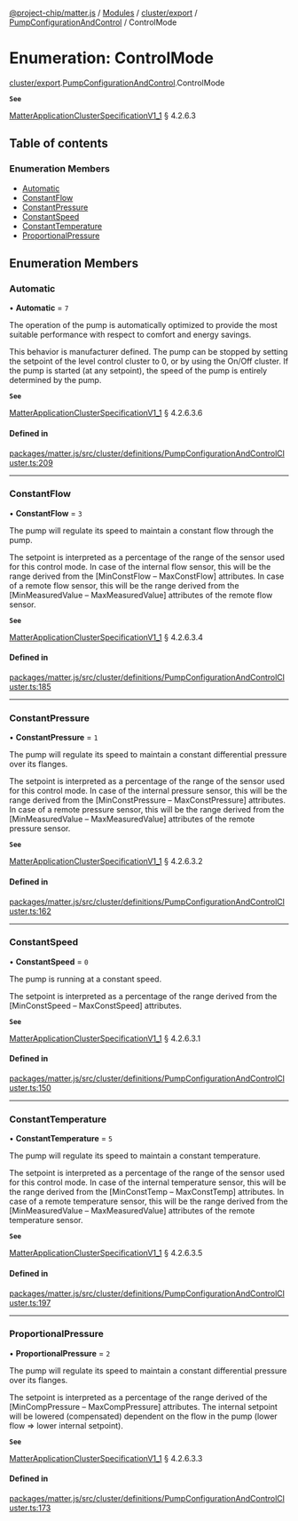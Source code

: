 [@project-chip/matter.js](../README.md) / [Modules](../modules.md) / [cluster/export](../modules/cluster_export.md) / [PumpConfigurationAndControl](../modules/cluster_export.PumpConfigurationAndControl.md) / ControlMode

# Enumeration: ControlMode

[cluster/export](../modules/cluster_export.md).[PumpConfigurationAndControl](../modules/cluster_export.PumpConfigurationAndControl.md).ControlMode

**`See`**

[MatterApplicationClusterSpecificationV1_1](../interfaces/spec_export.MatterApplicationClusterSpecificationV1_1.md) § 4.2.6.3

## Table of contents

### Enumeration Members

- [Automatic](cluster_export.PumpConfigurationAndControl.ControlMode.md#automatic)
- [ConstantFlow](cluster_export.PumpConfigurationAndControl.ControlMode.md#constantflow)
- [ConstantPressure](cluster_export.PumpConfigurationAndControl.ControlMode.md#constantpressure)
- [ConstantSpeed](cluster_export.PumpConfigurationAndControl.ControlMode.md#constantspeed)
- [ConstantTemperature](cluster_export.PumpConfigurationAndControl.ControlMode.md#constanttemperature)
- [ProportionalPressure](cluster_export.PumpConfigurationAndControl.ControlMode.md#proportionalpressure)

## Enumeration Members

### Automatic

• **Automatic** = ``7``

The operation of the pump is automatically optimized to provide the most suitable performance with respect
to comfort and energy savings.

This behavior is manufacturer defined. The pump can be stopped by setting the setpoint of the level control
cluster to 0, or by using the On/Off cluster. If the pump is started (at any setpoint), the speed of the
pump is entirely determined by the pump.

**`See`**

[MatterApplicationClusterSpecificationV1_1](../interfaces/spec_export.MatterApplicationClusterSpecificationV1_1.md) § 4.2.6.3.6

#### Defined in

[packages/matter.js/src/cluster/definitions/PumpConfigurationAndControlCluster.ts:209](https://github.com/project-chip/matter.js/blob/dfd1dc35/packages/matter.js/src/cluster/definitions/PumpConfigurationAndControlCluster.ts#L209)

___

### ConstantFlow

• **ConstantFlow** = ``3``

The pump will regulate its speed to maintain a constant flow through the pump.

The setpoint is interpreted as a percentage of the range of the sensor used for this control mode. In case
of the internal flow sensor, this will be the range derived from the [MinConstFlow – MaxConstFlow]
attributes. In case of a remote flow sensor, this will be the range derived from the [MinMeasuredValue –
MaxMeasuredValue] attributes of the remote flow sensor.

**`See`**

[MatterApplicationClusterSpecificationV1_1](../interfaces/spec_export.MatterApplicationClusterSpecificationV1_1.md) § 4.2.6.3.4

#### Defined in

[packages/matter.js/src/cluster/definitions/PumpConfigurationAndControlCluster.ts:185](https://github.com/project-chip/matter.js/blob/dfd1dc35/packages/matter.js/src/cluster/definitions/PumpConfigurationAndControlCluster.ts#L185)

___

### ConstantPressure

• **ConstantPressure** = ``1``

The pump will regulate its speed to maintain a constant differential pressure over its flanges.

The setpoint is interpreted as a percentage of the range of the sensor used for this control mode. In case
of the internal pressure sensor, this will be the range derived from the [MinConstPressure –
MaxConstPressure] attributes. In case of a remote pressure sensor, this will be the range derived from the
[MinMeasuredValue – MaxMeasuredValue] attributes of the remote pressure sensor.

**`See`**

[MatterApplicationClusterSpecificationV1_1](../interfaces/spec_export.MatterApplicationClusterSpecificationV1_1.md) § 4.2.6.3.2

#### Defined in

[packages/matter.js/src/cluster/definitions/PumpConfigurationAndControlCluster.ts:162](https://github.com/project-chip/matter.js/blob/dfd1dc35/packages/matter.js/src/cluster/definitions/PumpConfigurationAndControlCluster.ts#L162)

___

### ConstantSpeed

• **ConstantSpeed** = ``0``

The pump is running at a constant speed.

The setpoint is interpreted as a percentage of the range derived from the [MinConstSpeed – MaxConstSpeed]
attributes.

**`See`**

[MatterApplicationClusterSpecificationV1_1](../interfaces/spec_export.MatterApplicationClusterSpecificationV1_1.md) § 4.2.6.3.1

#### Defined in

[packages/matter.js/src/cluster/definitions/PumpConfigurationAndControlCluster.ts:150](https://github.com/project-chip/matter.js/blob/dfd1dc35/packages/matter.js/src/cluster/definitions/PumpConfigurationAndControlCluster.ts#L150)

___

### ConstantTemperature

• **ConstantTemperature** = ``5``

The pump will regulate its speed to maintain a constant temperature.

The setpoint is interpreted as a percentage of the range of the sensor used for this control mode. In case
of the internal temperature sensor, this will be the range derived from the [MinConstTemp – MaxConstTemp]
attributes. In case of a remote temperature sensor, this will be the range derived from the
[MinMeasuredValue – MaxMeasuredValue] attributes of the remote temperature sensor.

**`See`**

[MatterApplicationClusterSpecificationV1_1](../interfaces/spec_export.MatterApplicationClusterSpecificationV1_1.md) § 4.2.6.3.5

#### Defined in

[packages/matter.js/src/cluster/definitions/PumpConfigurationAndControlCluster.ts:197](https://github.com/project-chip/matter.js/blob/dfd1dc35/packages/matter.js/src/cluster/definitions/PumpConfigurationAndControlCluster.ts#L197)

___

### ProportionalPressure

• **ProportionalPressure** = ``2``

The pump will regulate its speed to maintain a constant differential pressure over its flanges.

The setpoint is interpreted as a percentage of the range derived of the [MinCompPressure – MaxCompPressure]
attributes. The internal setpoint will be lowered (compensated) dependent on the flow in the pump (lower
flow ⇒ lower internal setpoint).

**`See`**

[MatterApplicationClusterSpecificationV1_1](../interfaces/spec_export.MatterApplicationClusterSpecificationV1_1.md) § 4.2.6.3.3

#### Defined in

[packages/matter.js/src/cluster/definitions/PumpConfigurationAndControlCluster.ts:173](https://github.com/project-chip/matter.js/blob/dfd1dc35/packages/matter.js/src/cluster/definitions/PumpConfigurationAndControlCluster.ts#L173)
